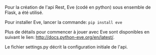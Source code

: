 Pour la création de l'api Rest, Eve (codé en python) sous ensemble de Flask, a été utilisé.

Pour installer Eve, lancer la commande:
	```
	pip install eve
	```

Plus de détails pour commencer à jouer avec Eve sont disponibles en suivant le lien: http://docs.python-eve.org/en/latest/.

Le fichier settings.py décrit la configuration  initiale de l'api.
